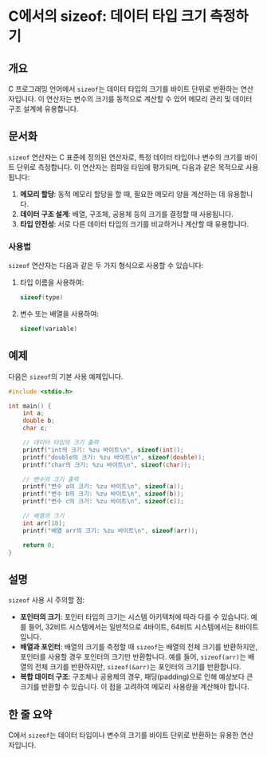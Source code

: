 <!--
Meta Description: # C에서의 sizeof: 데이터 타입 크기 측정하기 ## 개요 C 프로그래밍 언어에서 `sizeof`는 데이터 타입의 크기를 바이트 단위로 반환하는 연산자입니다. 이 연산자는 변수의 크기를 동적으로 계산할 수 있어 메모리 관리 및 데이터 구조 설계에 유용합니다. ##...
Meta Keywords: sizeof, 크기를, 바이트, 데이터, printf
-->

# C에서의 sizeof: 데이터 타입 크기 측정하기

## 개요
C 프로그래밍 언어에서 `sizeof`는 데이터 타입의 크기를 바이트 단위로 반환하는 연산자입니다. 이 연산자는 변수의 크기를 동적으로 계산할 수 있어 메모리 관리 및 데이터 구조 설계에 유용합니다.

## 문서화
`sizeof` 연산자는 C 표준에 정의된 연산자로, 특정 데이터 타입이나 변수의 크기를 바이트 단위로 측정합니다. 이 연산자는 컴파일 타임에 평가되며, 다음과 같은 목적으로 사용됩니다:

1. **메모리 할당**: 동적 메모리 할당을 할 때, 필요한 메모리 양을 계산하는 데 유용합니다.
2. **데이터 구조 설계**: 배열, 구조체, 공용체 등의 크기를 결정할 때 사용됩니다.
3. **타입 안전성**: 서로 다른 데이터 타입의 크기를 비교하거나 계산할 때 유용합니다.

### 사용법
`sizeof` 연산자는 다음과 같은 두 가지 형식으로 사용할 수 있습니다:

1. 타입 이름을 사용하여:
   ```c
   sizeof(type)
   ```
2. 변수 또는 배열을 사용하여:
   ```c
   sizeof(variable)
   ```

## 예제
다음은 `sizeof`의 기본 사용 예제입니다.

```c
#include <stdio.h>

int main() {
    int a;
    double b;
    char c;

    // 데이터 타입의 크기 출력
    printf("int의 크기: %zu 바이트\n", sizeof(int));
    printf("double의 크기: %zu 바이트\n", sizeof(double));
    printf("char의 크기: %zu 바이트\n", sizeof(char));

    // 변수의 크기 출력
    printf("변수 a의 크기: %zu 바이트\n", sizeof(a));
    printf("변수 b의 크기: %zu 바이트\n", sizeof(b));
    printf("변수 c의 크기: %zu 바이트\n", sizeof(c));

    // 배열의 크기
    int arr[10];
    printf("배열 arr의 크기: %zu 바이트\n", sizeof(arr));

    return 0;
}
```

## 설명
`sizeof` 사용 시 주의할 점:

- **포인터의 크기**: 포인터 타입의 크기는 시스템 아키텍처에 따라 다를 수 있습니다. 예를 들어, 32비트 시스템에서는 일반적으로 4바이트, 64비트 시스템에서는 8바이트입니다.
- **배열과 포인터**: 배열의 크기를 측정할 때 `sizeof`는 배열의 전체 크기를 반환하지만, 포인터를 사용할 경우 포인터의 크기만 반환합니다. 예를 들어, `sizeof(arr)`는 배열의 전체 크기를 반환하지만, `sizeof(&arr)`는 포인터의 크기를 반환합니다.
- **복합 데이터 구조**: 구조체나 공용체의 경우, 패딩(padding)으로 인해 예상보다 큰 크기를 반환할 수 있습니다. 이 점을 고려하여 메모리 사용량을 계산해야 합니다.

## 한 줄 요약
C에서 `sizeof`는 데이터 타입이나 변수의 크기를 바이트 단위로 반환하는 유용한 연산자입니다.